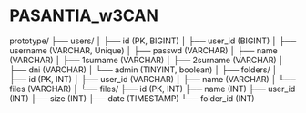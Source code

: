 # PASANTIA_w3CAN

prototype/
├── users/
│   ├── id (PK, BIGINT)
│   ├── user_id (BIGINT)
│   ├── username (VARCHAR, Unique)
│   ├── passwd (VARCHAR)
│   ├── name (VARCHAR)
│   ├── 1surname (VARCHAR)
│   ├── 2surname (VARCHAR)
│   ├── dni (VARCHAR)
│   └── admin (TINYINT, boolean)
│
├── folders/
│   ├── id (PK, INT)
│   ├── user_id (VARCHAR)
│   ├── name (VARCHAR)
│   └── files (VARCHAR)
│
└── files/
    ├── id (PK, INT)
    ├── name (INT)
    ├── user_id (INT)
    ├── size (INT)
    ├── date (TIMESTAMP)
    └── folder_id (INT)